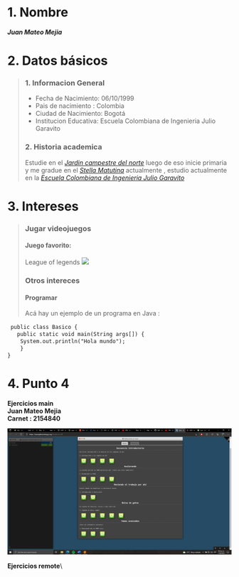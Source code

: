 # 1. Nombre

**_Juan Mateo Mejia_**



# 2. Datos básicos

>  ### 1. Informacion General
>   - Fecha de Nacimiento: 06/10/1999
>   - Pais de nacimiento : Colombia
>   - Ciudad de Nacimiento: Bogotá
>   - Institucion Educativa: Escuela Colombiana de Ingenieria Julio Garavito
>
>  ### 2. Historia academica
>  Estudie en el [*Jardin campestre del norte*]( https://www.jcn.edu.co/ ) luego de eso inicie primaria y me gradue en el [*Stella Matutina*](http://stellamatutina.edu.co/) actualmente , estudio actualmente en la [*Escuela Colombiana de Ingenieria Julio Garavito*](https://www.escuelaing.edu.co/es/comunidad/estudiantes)

# 3. Intereses

> ### Jugar videojuegos
> #### Juego favorito:
>   League of legends 
>   ![](https://images.contentstack.io/v3/assets/blt731acb42bb3d1659/bltcfa4652c8d383f56/5e21837f63d1b6503160d39b/Home-page.jpg)
> ### Otros intereces 
> #### Programar
>   Acá hay un ejemplo de un programa en Java :
```
 public class Basico { 
   public static void main(String args[]) {
	System.out.println("Hola mundo");
    }
}
```

# 4. Punto 4

**Ejercicios main**\
**Juan Mateo Mejia**\
**Carnet : 2154840**

![](main.PNG)


**Ejercicios remote**\

